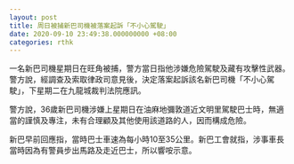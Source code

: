 ```yaml
---
layout: post
title: 周日被捕新巴司機被落案起訴「不小心駕駛」
date: 2020-09-10 23:49:38.000000000 +08:00
categories: rthk
---
```


一名新巴司機星期日在旺角被捕，警方當日指他涉嫌危險駕駛及藏有攻擊性武器。警方說，經調查及索取律政司意見後，決定落案起訴該名新巴司機「不小心駕駛」，下星期二在九龍城裁判法院應訊。

警方說，36歲新巴司機涉嫌上星期日在油麻地彌敦道近文明里駕駛巴士時，無適當的謹慎及專注，未有合理顧及其他使用該道路的人，因而構成危險。

新巴早前回應指，當時巴士車速為每小時10至35公里。新巴工會就指，涉事車長當時因為有警員步出馬路及走近巴士，所以響咹示意。
